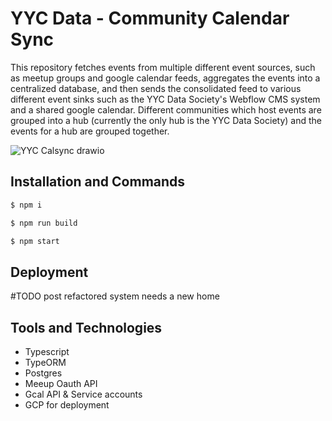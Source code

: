 # YYC Data - Community Calendar Sync

This repository fetches events from multiple different event sources, such as meetup groups and google calendar feeds, aggregates the events into a centralized database, and then sends the consolidated feed to various different event sinks such as the YYC Data Society's Webflow CMS system and a shared google calendar. Different communities which host events are grouped into a hub (currently the only hub is the YYC Data Society) and the events for a hub are grouped together.

![YYC Calsync drawio](https://github.com/benreeves/yyc-calsync/assets/44094616/d2a5ded6-a215-4806-9dd6-2d3b480897b5)

## Installation and Commands

```sh
$ npm i
```
```sh
$ npm run build
```
```sh
$ npm start
```

## Deployment

#TODO post refactored system needs a new home

## Tools and Technologies

- Typescript
- TypeORM
- Postgres
- Meeup Oauth API
- Gcal API & Service accounts
- GCP for deployment
